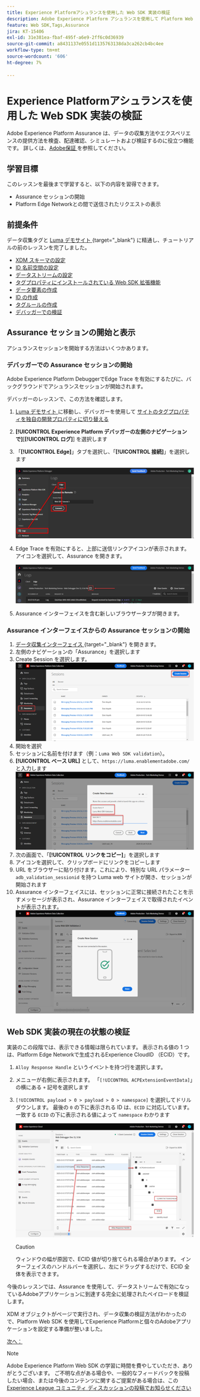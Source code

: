 ```yaml
---
title: Experience Platformアシュランスを使用した Web SDK 実装の検証
description: Adobe Experience Platform アシュランスを使用して Platform Web SDK の実装を検証する方法について説明します。このレッスンは、「Web SDK を使用した Adobe Experience Cloud 実装のチュートリアル」の一部です。
feature: Web SDK,Tags,Assurance
jira: KT-15406
exl-id: 31e381ea-fbaf-495f-a6e9-2ff6c0d36939
source-git-commit: a8431137e0551d1135763138da3ca262cb4bc4ee
workflow-type: tm+mt
source-wordcount: '606'
ht-degree: 7%

---
```


# Experience Platformアシュランスを使用した Web SDK 実装の検証

Adobe Experience Platform Assurance は、データの収集方法やエクスペリエンスの提供方法を検査、配達確認、シミュレートおよび検証するのに役立つ機能です。 詳しくは、[Adobe保証 ](https://experienceleague.adobe.com/ja/docs/experience-platform/assurance/home) を参照してください。


## 学習目標

このレッスンを最後まで学習すると、以下の内容を習得できます。

* Assurance セッションの開始
* Platform Edge Networkとの間で送信されたリクエストの表示

## 前提条件

データ収集タグと [Luma デモサイト ](https://luma.enablementadobe.com/content/luma/us/en.html){target="_blank"} に精通し、チュートリアルの前のレッスンを完了しました。

* [XDM スキーマの設定](configure-schemas.md)
* [ID 名前空間の設定](configure-identities.md)
* [データストリームの設定](configure-datastream.md)
* [タグプロパティにインストールされている Web SDK 拡張機能](install-web-sdk.md)
* [データ要素の作成](create-data-elements.md)
* [ID の作成](create-identities.md)
* [タグルールの作成](create-tag-rule.md)
* [デバッガーでの検証](validate-with-debugger.md)


## Assurance セッションの開始と表示

アシュランスセッションを開始する方法はいくつかあります。

### デバッガーでの Assurance セッションの開始

Adobe Experience Platform DebuggerでEdge Trace を有効にするたびに、バックグラウンドでアシュランスセッションが開始されます。

デバッガーのレッスンで、この方法を確認します。

1. [Luma デモサイト ](https://luma.enablementadobe.com/content/luma/us/en.html) に移動し、デバッガーを使用して [ サイトのタグプロパティを独自の開発プロパティに切り替える ](validate-with-debugger.md#use-the-experience-platform-debugger-to-map-to-your-tags-property)
1. **[!UICONTROL Experience Platform デバッガーの左側のナビゲーションで]**&#x200B;[**[!UICONTROL ログ]**] を選択します
1. 「**[!UICONTROL Edge]**」タブを選択し、「**[!UICONTROL 接続]**」を選択します

   ![Connect Edge Trace](assets/analytics-debugger-edgeTrace.png)
1. Edge Trace を有効にすると、上部に送信リンクアイコンが表示されます。 アイコンを選択して、Assurance を開きます。

   ![Assurance セッションの開始 ](assets/validate-debugger-start-assurnance.png)

1. Assurance インターフェイスを含む新しいブラウザータブが開きます。

### Assurance インターフェイスからの Assurance セッションの開始

1. [ データ収集インターフェイス ](https://experience.adobe.com/#/data-collection/home){target="_blank"} を開きます。
1. 左側のナビゲーションの「Assurance」を選択します
1. Create Session を選択します。
   ![Assurance セッションの作成 ](assets/assurance-create-session.png)
1. 開始を選択
1. セッションに名前を付けます（例：`Luma Web SDK validation`）。
1. **[!UICONTROL ベース URL]** として、`https://luma.enablementadobe.com/` と入力します
   ![Assurance セッションに名前を付ける ](assets/assurance-name-session.png)
1. 次の画面で、「**[!UICONTROL リンクをコピー]**」を選択します
1. アイコンを選択して、クリップボードにリンクをコピーします
1. URL をブラウザーに貼り付けます。これにより、特別な URL パラメーター `adb_validation_sessionid` を持つ Luma web サイトが開き、セッションが開始されます
1. Assurance インターフェイスには、セッションに正常に接続されたことを示すメッセージが表示され、Assurance インターフェイスで取得されたイベントが表示されます。
   ![Assurance セッションが接続されました ](assets/assurance-success.png)

## Web SDK 実装の現在の状態の検証

実装のこの段階では、表示できる情報は限られています。 表示される値の 1 つは、Platform Edge Networkで生成されるExperience CloudID （ECID）です。

1. `Alloy Response Handle` というイベントを持つ行を選択します。
1. メニューが右側に表示されます。 「`[!UICONTROL ACPExtensionEventData]`」の横にある `+` 記号を選択します
1. `[!UICONTROL payload > 0 > payload > 0 > namespace]` を選択してドリルダウンします。 最後の `0` の下に表示される ID は、`ECID` に対応しています。 一致する `ECID` の下に表示される値によって `namespace` わかります

   ![ アシュランス検証 ECID](assets/validate-assurance-ecid.png)

   >[!CAUTION]
   >
   >ウィンドウの幅が原因で、ECID 値が切り捨てられる場合があります。 インターフェイスのハンドルバーを選択し、左にドラッグするだけで、ECID 全体を表示できます。

今後のレッスンでは、Assurance を使用して、データストリームで有効になっているAdobeアプリケーションに到達する完全に処理されたペイロードを検証します。

XDM オブジェクトがページで実行され、データ収集の検証方法がわかったので、Platform Web SDK を使用してExperience Platformと個々のAdobeアプリケーションを設定する準備が整いました。

[次へ： ](setup-experience-platform.md)

>[!NOTE]
>
>Adobe Experience Platform Web SDK の学習に時間を費やしていただき、ありがとうございます。 ご不明な点がある場合や、一般的なフィードバックを投稿したい場合、または今後のコンテンツに関するご提案がある場合は、この [Experience League コミュニティ ディスカッションの投稿でお知らせください ](https://experienceleaguecommunities.adobe.com/t5/adobe-experience-platform-data/tutorial-discussion-implement-adobe-experience-cloud-with-web/td-p/444996?profile.language=ja)
